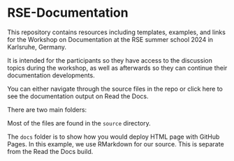 # RSE-Documentation

This repository contains resources including templates, examples, and links
for the Workshop on Documentation at the RSE summer school 2024 in Karlsruhe, Germany.


It is intended for the participants so they have access to the discussion topics during the
workshop, as well as afterwards so they can continue their documentation developments.

You can either navigate through the source files in the repo or
click here to see the documentation output on Read the Docs.

There are two main folders:

Most of the files are found in the `source` directory.

The `docs` folder is to show how you would deploy HTML page with GitHub Pages.
In this example, we use RMarkdown for our source. This is separate from the Read the Docs
build.
